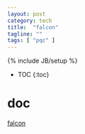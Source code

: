 ```yaml
---
layout: post
category: tech
title:  "falcon"
tagline: ""
tags: [ "pqc" ] 
---
```

{% include JB/setup %}

* TOC
{:toc}

# doc

[falcon](https://csrc.nist.gov/CSRC/media/Presentations/Falcon/images-media/Falcon-April2018.pdf)
